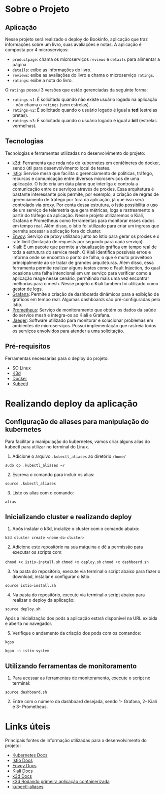 # Sobre o Projeto

## Aplicação

Nesse projeto será realizado o deploy do Bookinfo, aplicação que traz informações sobre um livro, suas avaliações e notas. A aplicação é composta por 4 microserviços:

* ``` productpage ```: chama os microserviços ``` reviews ``` e ``` details ``` para alimentar a página.
* ``` details ```: exibe as informações do livro.
* ``` reviews ```: exibe as avaliações do livro e chama o microserviço ``` ratings ```.
* ``` ratings ```: exibe a nota do livro.

O ``` ratings ``` possui 3 versões que estão gerenciadas da seguinte forma:

* ``` ratings-v1 ```: É solicitado quando não existe usuário logado na aplicação - não chama o ``` ratings ``` (sem estrelas).
* ``` ratings-v2 ```: É solicitado quando o usuário logado é igual a <b>ted</b> (estrelas pretas).
* ``` ratings-v3 ```: É solicitado quando o usuário logado é igual a <b>bill</b> (estrelas vermelhas).

## Tecnologias

Tecnologias e ferramentas utilizadas no desenvolvimento do projeto:

* [k3d](https://k3d.io/v5.4.1/): Ferramenta que roda nós do kubernetes em contêineres do docker, sendo útil para desenvolvimento local de testes.
* [Istio](https://istio.io/): Service mesh que facilita o gerenciamento de políticas, tráfego, recursos e comunicação entre diversos microserviços de uma aplicação. O Istio cria um data plane que interliga e controla a comunicação entre os serviços através de proxies. Essa arquitetura é bastante interessante pois permite, por exemplo, a criação de regras de gerenciamento de tráfego por fora da aplicação, já que isso será controlado via proxy. Por conta dessa estrutura, o Istio possibilita o uso de um serviço de telemetria que gera métricas, logs e rastreamento a partir do tráfego da aplicação. Nesse projeto utilizaremos o Kiali, Grafana e Prometheus como ferramentas para monitorar esses dados em tempo real. Além disso, o Istio foi utilizado para criar um ingress que permite acessar a aplicação fora do cluster.
* [Envoy](https://www.envoyproxy.io/): Serviço de proxy utilizado junto ao Istio para gerar os proxies e o rate limit (limitação de requests por segundo para cada serviço).
* [Kiali](https://kiali.io/): É um pacote que permite a visualização gráfica em tempo real de toda a estrutura do service mesh. O Kiali identifica possíveis erros e informa onde se encontra o ponto de falha, o que é muito proveitoso principalmente ao se tratar de grandes arquiteturas. Além disso, essa ferramenta permite realizar alguns testes como o Fault Injection, do qual ocasiona uma falha intencional em um serviço para verificar como a aplicação reage nesse cenário, permitindo mais uma vez encontrar melhorias para o mesh. Nesse projeto o Kiali também foi utilizado como gestor de logs.
* [Grafana](https://grafana.com/): Permite a criação de dashboards dinâmicos para a exibição de gráficos em tempo real. Algumas dashboards são pré-configuradas pelo Istio.
* [Prometheus](https://prometheus.io/): Serviço de monitoramento que obtém os dados da saúde do service mesh e integra-os ao Kiali e Grafana.
* [Jaeger](https://www.jaegertracing.io/): Software utilizado para monitorar e solucionar problemas em ambientes de microserviços. Possui implementação que rastreia todos os serviços envolvidos para atender a uma solicitação.

## Pré-requisitos

Ferramentas necessárias para o deploy do projeto:

* SO Linux
* [K3d](https://k3d.io/v5.4.1/)
* [Docker](https://docs.docker.com/get-docker/)
* [Kubectl](https://kubernetes.io/docs/tasks/tools/install-kubectl-linux/)

# Realizando deploy da aplicação

## Configuração de aliases para manipulação do kubernetes

Para facilitar a manipulação do kubernetes, vamos criar alguns alias do kubectl para utilizar no terminal do Linux.

1. Adicione o arquivo ``` .kubectl_aliases ``` ao diretório ``` /home/ ```

``` sudo cp .kubectl_aliases ~/ ```

2. Escreva o comando para incluir os alias:

``` source .kubectl_aliases ```

3. Liste os alias com o comando:

``` alias ```

## Inicializando cluster e realizando deploy

1. Após instalar o k3d, incialize o cluster com o comando abaixo:

``` k3d cluster create <nome-do-cluster> ```

2. Adicione este repositório na sua máquina e dê a permissão para executar os scripts com:

``` chmod +x istio-install.sh ``` 
``` chmod +x deploy.sh ``` 
``` chmod +x dashboard.sh ``` 

3. Na pasta do repositório, execute via terminal o script abaixo para fazer o download, instalar e configurar o Istio:

``` source istio-install.sh ```

4. Na pasta do repositório, execute via terminal o script abaixo para realizar o deploy da aplicação:

``` source deploy.sh ```

Após a inicialização dos pods a aplicação estará disponível na URL exibida e aberta no navegador.

5. Verifique o andamento da criação dos pods com os comandos:

``` kgpo ```

``` kgpo -n istio-system ```

## Utilizando ferramentas de monitoramento

1. Para acessar as ferramentas de monitoramento, execute o script no terminal:

``` source dashboard.sh ```

2. Entre com o número da dashboard desejada, sendo 1- Grafana, 2- Kiali e 3- Prometheus.

# Links úteis

Principais fontes de informação utilizadas para o desenvolvimento do projeto:

* [Kubernetes Docs](https://kubernetes.io/pt-br/docs/home/)
* [Istio Docs](https://istio.io/latest/docs/)
* [Envoy Docs](https://www.envoyproxy.io/docs/envoy/latest/)
* [Kiali Docs](https://kiali.io/docs/)
* [k3d Docs](https://k3d.io/v5.4.1/usage/configfile/)
* [k3d Rodando primeira aplicação containerizada](https://www.linkedin.com/pulse/k3d-rodando-primeira-aplica%25C3%25A7%25C3%25A3o-containerizada-ntopus-labs/?trackingId=5g%2FqfR85LvnWnRo9K3dM2g%3D%3D)
* [kubectl-aliases](https://github.com/ahmetb/kubectl-aliases)
